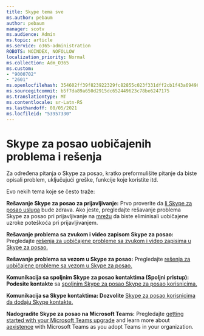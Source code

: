 ```yaml
---
title: Skype tema sve
ms.author: pebaum
author: pebaum
manager: scotv
ms.audience: Admin
ms.topic: article
ms.service: o365-administration
ROBOTS: NOINDEX, NOFOLLOW
localization_priority: Normal
ms.collection: Adm_O365
ms.custom:
- "9000702"
- "2601"
ms.openlocfilehash: 354602ff39f823922329fc82855c023f331dff2cb1f43a6949653786a6df7f6d
ms.sourcegitcommit: b5f7da89a650d2915dc652449623c78be6247175
ms.translationtype: MT
ms.contentlocale: sr-Latn-RS
ms.lasthandoff: 08/05/2021
ms.locfileid: "53957330"
---
```

# <a name="skype-for-business-common-issues-and-resolutions"></a>Skype za posao uobičajenih problema i rešenja 

Za određena pitanja o Skype za posao, kratko preformulišite pitanje da biste opisali problem, uključujući greške, funkcije koje koristite itd. 

Evo nekih tema koje se često traže:

**Rešavanje Skype za posao za prijavljivanje:** Prvo proverite da [li Skype za posao usluga](https://admin.microsoft.com/Adminportal/Home?source=applauncher#/servicehealth) bude zdrava. Ako jeste, pregledajte rešavanje problema Skype za posao pri prijavljivanje na [mrežu](https://docs.microsoft.com/SkypeForBusiness/set-up-skype-for-business-online/troubleshooting-sign-in-errors-for-admins#check-for-common-causes-of-skype-for-business-online-sign-in-errors) da biste eliminisali uobičajene uzroke poteškoća pri prijavljivanjem.
 
**Rešavanje problema sa zvukom i video zapisom Skype za posao:** Pregledajte [rešenja za uobičajene probleme sa zvukom i video zapisima u Skype za posao.](https://support.office.com/article/Troubleshoot-audio-and-video-in-Skype-for-Business-62777bc6-c52b-47ae-84ba-a8905c3b71dc) 

**Rešavanje problema sa vezom u Skype za posao:** Pregledajte [rešenja za uobičajene probleme sa vezom u Skype za posao.](https://support.office.com/article/troubleshoot-connection-issues-in-skype-for-business-ca302828-783f-425c-bbe2-356348583771)

**Komunikacija sa spoljnim Skype za posao kontaktima (Spoljni pristup): Podesite kontakte** sa [spoljnim Skype za posao Skype za posao korisnicima.](https://docs.microsoft.com/SkypeForBusiness/set-up-skype-for-business-online/allow-users-to-contact-external-skype-for-business-users)

**Komunikacija sa Skype kontaktima: Dozvolite** [Skype za posao korisnicima da dodaju Skype kontakte.](https://docs.microsoft.com/SkypeForBusiness/set-up-skype-for-business-online/let-skype-for-business-users-add-skype-contacts)

**Nadogradite Skype za posao na Microsoft Teams:** Pregledajte [getting started with your Microsoft Teams upgrade](https://docs.microsoft.com/microsoftteams/upgrade-start-here) and learn more about [aexistence](https://docs.microsoft.com/microsoftteams/coexistence-chat-calls-presence) with Microsoft Teams as you adopt Teams in your organization. 